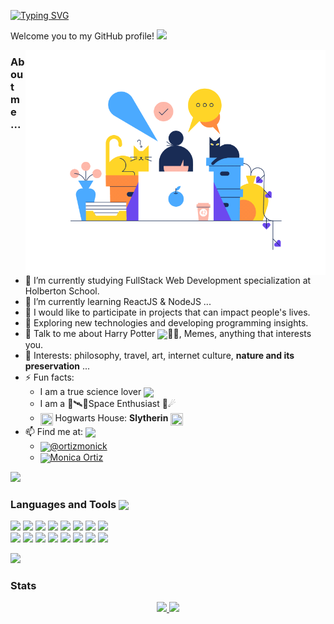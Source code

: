 [![Typing SVG](https://readme-typing-svg.herokuapp.com?font=Oregano&color=%23BB25FF&size=30&lines=Hi%2C+I'm+Monica+Ortiz...+;%3CFront-End+Developer+%2F%3E;Nice+to+meet+you!+)](https://git.io/typing-svg)

Welcome you to my GitHub profile! <img width="30px" src="https://media.giphy.com/media/ObNTw8Uzwy6KQ/giphy.gif" >&nbsp;

<img align="right" width="480" alt="code-gif" src="https://github.com/monicajoa/monicajoa/blob/main/img3.gif?raw=true">

### About me ...

- 🔭 I’m currently studying FullStack Web Development specialization at Holberton School.
- 🌱 I’m currently learning ReactJS & NodeJS ...
- 👯 I would like to participate in projects that can impact people's lives.
- 🤔 Exploring new technologies and developing programming insights.
- 💬 Talk to me about Harry Potter <img align="center" width="25px" src="https://img.icons8.com/plasticine/100/000000/harry-potter.png"/>🧙‍♂️, Memes, anything that interests you.
- 💜 Interests: philosophy, travel, art, internet culture, **nature and its preservation** ...
- ⚡ Fun facts:
  - I am a true science lover <img align="center" width="25px" src="https://img.icons8.com/external-victoruler-linear-colour-victoruler/64/000000/external-science-education-and-school-victoruler-linear-colour-victoruler.png"/>
  - I am a 🔭🛰🌌Space Enthusiast 🌠☄
  - <img align="center" width="20px" height="20px" src="https://github.com/JayantGoel001/JayantGoel001/blob/master/PNG/house.png" /> Hogwarts House: **Slytherin** <img align="center" width="20px" height="20px" src="https://github.com/JayantGoel001/JayantGoel001/blob/master/PNG/Slytherin_ClearBG.png">
- 📫 Find me at: <img align="center" width="40px" src='https://raw.githubusercontent.com/ShahriarShafin/ShahriarShafin/main/Assets/handshake.gif' >
  - <img align="center" width="25px" src="https://img.icons8.com/color/48/000000/twitter--v1.png"/>[@ortizmonick](https://twitter.com/ortizmonick)
  - <img align="center" width="25" src="https://img.icons8.com/color/48/000000/linkedin.png"/>[Monica Ortiz](https://www.linkedin.com/in/m%C3%B3nica-ortiz-%C3%A1lvarez/)

<!--Trap--:)-->
<a href="https://github.com/404"><img src="https://user-images.githubusercontent.com/73097560/115834477-dbab4500-a447-11eb-908a-139a6edaec5c.gif"></a>

### Languages and Tools <img align="center" width="25px" src = "https://media2.giphy.com/media/QssGEmpkyEOhBCb7e1/giphy.gif?cid=ecf05e47a0n3gi1bfqntqmob8g9aid1oyj2wr3ds3mg700bl&rid=giphy.gif" >

<code><img src="https://img.icons8.com/color/48/000000/html-5--v1.png"/></code>
<code><img src="https://img.icons8.com/color/48/000000/css3.png"/></code>
<code><img src="https://img.icons8.com/fluency/48/000000/figma.png"/></code>
<code><img src="https://img.icons8.com/color/48/000000/javascript--v2.png"/></code>
<code><img src="https://img.icons8.com/color/48/000000/typescript.png"/></code>
<code><img src="https://img.icons8.com/color/48/000000/react-native.png"/></code>
<code><img src="https://img.icons8.com/color/48/000000/sass.png"/></code>
<code><img src="https://img.icons8.com/color/48/000000/bootstrap.png"/></code>
<br />
<code><img src="https://img.icons8.com/fluency/48/000000/node-js.png"/></code>
<code><img src="https://img.icons8.com/color/48/000000/c-programming.png"/></code>
<code><img src="https://img.icons8.com/plasticine/48/000000/bash.png"/></code>
<code><img src="https://img.icons8.com/color/48/000000/git.png"/></code>
<code><img src="https://img.icons8.com/color/48/000000/python--v2.png"/></code>
<code><img src="https://img.icons8.com/color/48/000000/mysql-logo.png"/></code>
<code><img src="https://img.icons8.com/color/48/000000/visual-studio-code-2019.png"/></code>
<code><img src="https://img.icons8.com/color/48/000000/ubuntu--v1.png"/></code>

<!--Trap--:)-->
<a href="https://github.com/404"><img src="https://user-images.githubusercontent.com/73097560/115834477-dbab4500-a447-11eb-908a-139a6edaec5c.gif"></a>

### Stats

<p align="center">
<a href="https://github.com/monicajoa">
  <img height="180em" src="https://github-readme-stats.vercel.app/api?username=monicajoa&show_icons=true&theme=buefy&include_all_commits=true&count_private=true" />
  <img height="180em" src="https://github-readme-stats-eight-theta.vercel.app/api/top-langs/?username=monicajoa&layout=compact&langs_count=8&theme=buefy"/>
</a>
</p>


